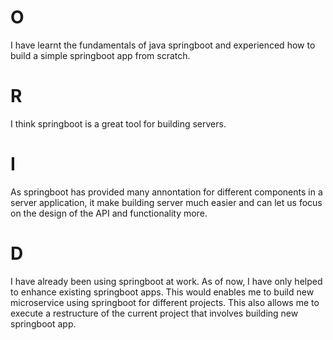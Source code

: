 # O
I have learnt the fundamentals of java springboot and experienced how to build a simple springboot app from scratch.

# R
I think springboot is a great tool for building servers.

# I
As springboot has provided many annontation for different components in a server application, it make building server much easier and can let us focus on the design of the API and functionality more.

# D
I have already been using springboot at work. As of now, I have only helped to enhance existing springboot apps. This would enables me to build new microservice using springboot for different projects. This also allows me to execute a restructure of the current project that involves building new springboot app.